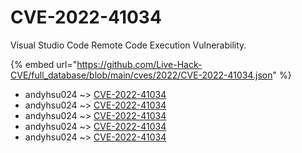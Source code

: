 # CVE-2022-41034

Visual Studio Code Remote Code Execution Vulnerability.

{% embed url="https://github.com/Live-Hack-CVE/full_database/blob/main/cves/2022/CVE-2022-41034.json" %}


* andyhsu024 ~> [CVE-2022-41034](https://www.alice-snow.ru/2022/database/cve-2022-41034/cve-2022-41034-andyhsu024)
* andyhsu024 ~> [CVE-2022-41034](https://www.alice-snow.ru/2022/database/cve-2022-41034/cve-2022-41034-andyhsu024)
* andyhsu024 ~> [CVE-2022-41034](https://www.alice-snow.ru/2022/database/cve-2022-41034/cve-2022-41034-andyhsu024)
* andyhsu024 ~> [CVE-2022-41034](https://www.alice-snow.ru/2022/database/cve-2022-41034/cve-2022-41034-andyhsu024)
* andyhsu024 ~> [CVE-2022-41034](https://www.alice-snow.ru/2022/database/cve-2022-41034/cve-2022-41034-andyhsu024)